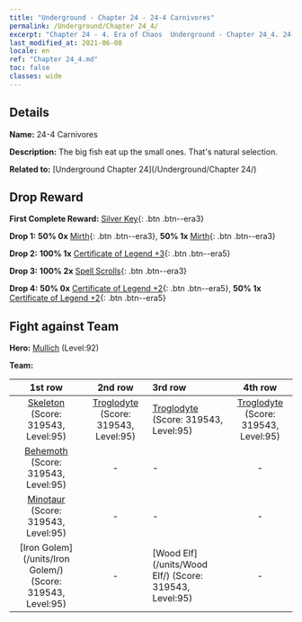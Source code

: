 ```yaml
---
title: "Underground - Chapter 24 - 24-4 Carnivores"
permalink: /Underground/Chapter 24_4/
excerpt: "Chapter 24 - 4. Era of Chaos  Underground - Chapter 24_4. 24-4 Carnivores"
last_modified_at: 2021-06-08
locale: en
ref: "Chapter 24_4.md"
toc: false
classes: wide
---
```


## Details

 **Name:** 24-4 Carnivores

 **Description:** The big fish eat up the small ones. That's natural selection.

 **Related to:** [Underground Chapter 24](/Underground/Chapter 24/)

## Drop Reward

 **First Complete Reward:** [Silver Key](/Items/con_693/){: .btn .btn--era3}

 **Drop 1:** **50% 0x** [Mirth](/Items/her_424/){: .btn .btn--era3}, **50% 1x** [Mirth](/Items/her_424/){: .btn .btn--era3}

 **Drop 2:** **100% 1x** [Certificate of Legend +3](/Items/mat_88/){: .btn .btn--era5}

 **Drop 3:** **100% 2x** [Spell Scrolls](/Items/con_694/){: .btn .btn--era3}

 **Drop 4:** **50% 0x** [Certificate of Legend +2](/Items/mat_81/){: .btn .btn--era5}, **50% 1x** [Certificate of Legend +2](/Items/mat_81/){: .btn .btn--era5}


## Fight against Team
 **Hero:** [Mullich](/heroes/Mullich/) (Level:92)

 **Team:**


  | 1st row | 2nd row | 3rd row | 4th row |
  |:----:|:----:|:----|:----:|
  | [Skeleton](/units/Skeleton/) (Score: 319543, Level:95)  | [Troglodyte](/units/Troglodyte/) (Score: 319543, Level:95)  | [Troglodyte](/units/Troglodyte/) (Score: 319543, Level:95)  | [Troglodyte](/units/Troglodyte/) (Score: 319543, Level:95)  |
  | [Behemoth](/units/Behemoth/) (Score: 319543, Level:95)  | - | - | - |
  | [Minotaur](/units/Minotaur/) (Score: 319543, Level:95)  | - | - | - |
  | [Iron Golem](/units/Iron Golem/) (Score: 319543, Level:95)  | - | [Wood Elf](/units/Wood Elf/) (Score: 319543, Level:95)  | - |


